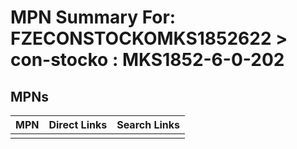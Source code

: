 



# MPN Summary For: FZECONSTOCKOMKS1852622 > con-stocko : MKS1852-6-0-202

## MPNs
  

|MPN|Direct Links|Search Links|
| :--- | :--- | :--- |
||||
